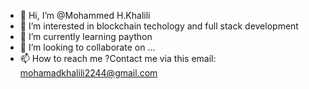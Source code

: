 - 👋 Hi, I’m @Mohammed H.Khalili
- 👀 I’m interested in blockchain techology and full stack development
- 🌱 I’m currently learning paython 
- 💞️ I’m looking to collaborate on ...
- 📫 How to reach me ‪?Contact me via this email:
mohamadkhalili2244@gmail.com
<!---
Mohammed-H-Khalili/Mohammed-H-Khalili is a ✨ special ✨ repository because its `README.md` (this file) appears on your GitHub profile.
You can click the Preview link to take a look at your changes.
--->
